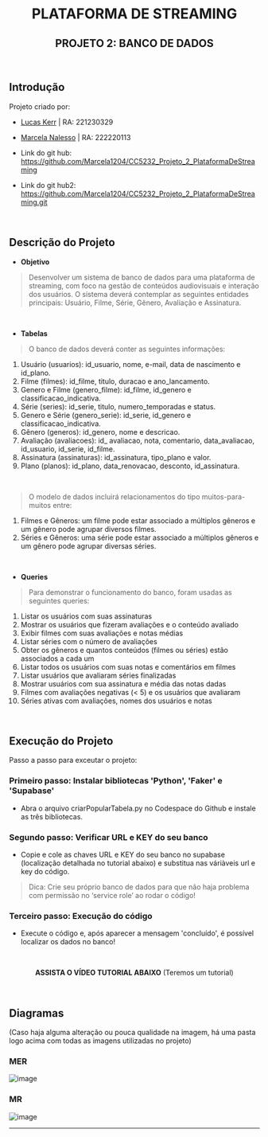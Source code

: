 <div align="center">
  
# PLATAFORMA DE STREAMING
## PROJETO 2: BANCO DE DADOS

</div>
<br>

## Introdução
Projeto criado por:
* [Lucas Kerr](https://github.com/Adelgrin) | RA: 221230329
* [Marcela Nalesso](https://github.com/Marcela1204) | RA: 222220113

* Link do git hub: https://github.com/Marcela1204/CC5232_Projeto_2_PlataformaDeStreaming
* Link do git hub2: https://github.com/Marcela1204/CC5232_Projeto_2_PlataformaDeStreaming.git
<br>

## Descrição do Projeto
- **Objetivo**   
> Desenvolver um sistema de banco de dados para uma plataforma de streaming, com foco na gestão de conteúdos audiovisuais e interação dos usuários. O sistema deverá contemplar as seguintes entidades principais: Usuário, Filme, Série, Gênero, Avaliação e Assinatura.
<br>

- **Tabelas**   
> O banco de dados deverá conter as seguintes informações:   
1. Usuário (usuarios): id_usuario, nome, e-mail, data de nascimento e id_plano.   
2. Filme (filmes): id_filme, titulo, duracao e ano_lancamento.   
3. Genero e Filme (genero_filme): id_filme, id_genero e classificacao_indicativa.   
4. Série (series): id_serie, titulo, numero_temporadas e status.
5. Genero e Série (genero_serie): id_serie, id_genero e classificacao_indicativa.
6. Gênero (generos): id_genero, nome e descricao.   
7. Avaliação (avaliacoes): id_ avaliacao, nota, comentario, data_avaliacao, id_usuario, id_serie, id_filme.
8. Assinatura (assinaturas): id_assinatura, tipo_plano e valor.
9. Plano (planos): id_plano, data_renovacao, desconto, id_assinatura.
<br>

> O modelo de dados incluirá relacionamentos do tipo muitos-para-muitos entre:
1. Filmes e Gêneros: um filme pode estar associado a múltiplos gêneros e um gênero pode agrupar diversos filmes.
2. Séries e Gêneros: uma série pode estar associado a múltiplos gêneros e um gênero pode agrupar diversas séries.
<br>

- **Queries** 
> Para demonstrar o funcionamento do banco, foram usadas as seguintes queries:   
1. Listar os usuários com suas assinaturas
2. Mostrar os usuários que fizeram avaliações e o conteúdo avaliado
3. Exibir filmes com suas avaliações e notas médias
4. Listar séries com o número de avaliações
5. Obter os gêneros e quantos conteúdos (filmes ou séries) estão associados a cada um
6. Listar todos os usuários com suas notas e comentários em filmes
7. Listar usuários que avaliaram séries finalizadas
8. Mostrar usuários com sua assinatura e média das notas dadas
9. Filmes com avaliações negativas (< 5) e os usuários que avaliaram
10. Séries ativas com avaliações, nomes dos usuários e notas
<br>


## Execução do Projeto
Passo a passo para exceutar o projeto: 

### Primeiro passo: Instalar bibliotecas 'Python', 'Faker' e 'Supabase'
- Abra o arquivo criarPopularTabela.py no Codespace do Github e instale as três bibliotecas.

### Segundo passo: Verificar URL e KEY do seu banco
- Copie e cole as chaves URL e KEY do seu banco no supabase (localização detalhada no tutorial abaixo) e substitua nas váriàveis url e key do código.
> Dica: Crie seu próprio banco de dados para que não haja problema com permissão no ‘service role’ ao rodar o código!

### Terceiro passo: Execução do código
- Execute o código e, após aparecer a mensagem 'concluído', é possível localizar os dados no banco!
<br>
<div align="center">
  
**ASSISTA O VÍDEO TUTORIAL ABAIXO**
(Teremos um tutorial)


</div>
<br>

## Diagramas
(Caso haja alguma alteração ou pouca qualidade na imagem, há uma pasta logo acima com todas as imagens utilizadas no projeto)

### MER
![image](https://github.com/user-attachments/assets/7dfbae06-16cd-46a6-998c-c79e9cb07e67)

### MR
![image](https://github.com/user-attachments/assets/ee69a9c0-64aa-4699-8849-a31cc04de59e)







***

